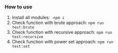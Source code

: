 ### How to use

1. Install all modules: <code> npm i </code>
2. Check function with brute approach:
   <code>npm run test:brute</code>
3. Check function with recursive approach:
   <code>npm run test:recursive</code>
4. Check function with power set approach:
   <code>npm run test:set</code>
